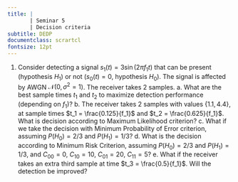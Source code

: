 ```yaml
---
title: | 
       | Seminar 5
       | Decision criteria
subtitle: DEDP
documentclass: scrartcl
fontsize: 12pt
---
```


1. Consider detecting a signal $s_1(t) = 3 \sin(2 \pi f_1 t)$ that can be present (hypothesis $H_1$) or not ($s_0(t)=0$, hypothesis $H_0$).
The signal is affected by AWGN $\mathcal{N}(0, \sigma^2=1)$.
The receiver takes 2 samples.
    a. What are the best sample times $t_1$ and $t_2$ to maximize detection performance (depending on $f_1$)?
    b. The receiver takes 2 samples with values $\left\{ 1.1, 4.4 \right\}$, at sample times $t_1 = \frac{0.125}{f_1}$ and $t_2 = \frac{0.625}{f_1}$.
    What is decision according to Maximum Likelihood criterion?
    c. What if we take the decision with Minimum Probability of Error criterion, assuming
    $P(H_0) = 2/3$ and $P(H_1) = 1/3$?
    d. What is the decision according to Minimum Risk Criterion, assuming
    $P(H_0) = 2/3$ and $P(H_1) = 1/3$, and $C_{00} = 0$, $C_{10} = 10$, $C_{01} = 20$, $C_{11} = 5$?
    e. What if the receiver takes an extra third sample at time $t_3 = \frac{0.5}{f_1}$. Will the detection be improved?
